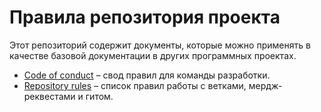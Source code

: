 # Правила репозитория проекта

Этот репозиторий содержит документы, которые можно применять в качестве базовой документации в других программных проектах.

- [Code of conduct](code-of-conduct.md) – свод правил для команды разработки.
- [Repository rules](repository-rules.md) – список правил работы с ветками, мердж-реквестами и гитом.
